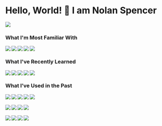# Hello, World! 👋 I am Nolan Spencer
<img src="https://github-readme-stats.vercel.app/api/top-langs/?username=Spence115&exclude_repo=gazebo_ros_pkgs,gazebo_ros_pkgs,warthog_accessories&layout=compact&langs_count=6&theme=transparent">

<!-- Align lefts omitted at end of each 'div' tag to ensure new line -->
<!-- Align lefts used in 'img' tags rather than 'div' tags to allow for more spacing between badges -->
### What I'm Most Familiar With
<div>
  <img align="left" src="https://img.shields.io/badge/python-3670A0?style=for-the-badge&logo=python&logoColor=ffdd54">
  <img align="left" src="https://img.shields.io/badge/c-%2300599C.svg?style=for-the-badge&logo=c&logoColor=white">
  <img align="left" src="https://img.shields.io/badge/sqlite-%2307405e.svg?style=for-the-badge&logo=sqlite&logoColor=white">
  <img align="left" src="https://img.shields.io/badge/Visual%20Studio%20Code-0078d7.svg?style=for-the-badge&logo=visual-studio-code&logoColor=white">
  <img src="https://img.shields.io/badge/Windows OS-0078D6?style=for-the-badge&logo=windows&logoColor=white">
</div>

### What I've Recently Learned
<div>
  <img align="left" src="https://img.shields.io/badge/html5-%23E34F26.svg?style=for-the-badge&logo=html5&logoColor=white">
  <img align="left" src="https://img.shields.io/badge/css3-%231572B6.svg?style=for-the-badge&logo=css3&logoColor=white">
  <img align="left" src="https://img.shields.io/badge/javascript-%23323330.svg?style=for-the-badge&logo=javascript&logoColor=%23F7DF1E">
  <img align="left" src="https://img.shields.io/badge/flask-%23000.svg?style=for-the-badge&logo=flask&logoColor=white">
  <img src="https://img.shields.io/badge/jinja-white.svg?style=for-the-badge&logo=jinja&logoColor=black">
</div>

### What I’ve Used in the Past
<div>
  <img align="left" src="https://img.shields.io/badge/Qt-%23217346.svg?style=for-the-badge&logo=Qt&logoColor=white">
  <img align="left" src="https://img.shields.io/badge/Linux-FCC624?style=for-the-badge&logo=linux&logoColor=black">
  <img align="left" src="https://img.shields.io/badge/Bash-%234EAA25.svg?style=for-the-badge&logo=gnu-bash&logoColor=white&color=2C2D31">
  <img align="left" src="https://img.shields.io/badge/-RaspberryPi-C51A4A?style=for-the-badge&logo=Raspberry-Pi">
  <img src="https://img.shields.io/badge/-Arduino-00979D?style=for-the-badge&logo=Arduino&logoColor=white">
</div>
<br>
<div>
  <img align="left" src="https://img.shields.io/badge/ros-%230A0FF9.svg?style=for-the-badge&logo=ros&logoColor=white">
  <img align="left" src="https://img.shields.io/badge/CMake-%23008FBA.svg?style=for-the-badge&logo=cmake&logoColor=white">
  <img align="left" src="https://img.shields.io/badge/OCTAVE-darkblue?style=for-the-badge&logo=octave&logoColor=fcd683">
  <img src="https://img.shields.io/badge/MATLAB-%230076A8.svg?style=for-the-badge&logo=mathworks&logoColor=white">
</div>
<br>
<div>
  <img align="left" src="https://img.shields.io/badge/c++-%2300599C.svg?style=for-the-badge&logo=c%2B%2B&logoColor=white">
  <img align="left" src="https://img.shields.io/badge/Visual%20Studio-5C2D91.svg?style=for-the-badge&logo=visual-studio&logoColor=white">
  <img align="left" src="https://img.shields.io/badge/Eclipse-FE7A16.svg?style=for-the-badge&logo=Eclipse&logoColor=white">
  <img src="https://img.shields.io/badge/java-%23ED8B00.svg?style=for-the-badge&logo=openjdk&logoColor=white">
</div>
